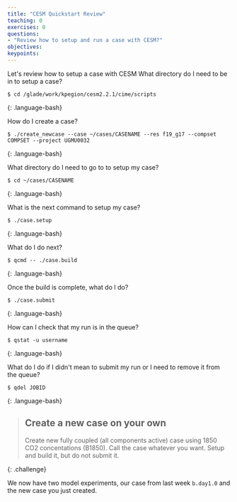 ```yaml
---
title: "CESM Quickstart Review"
teaching: 0
exercises: 0
questions:
- "Review how to setup and run a case with CESM?"
objectives:
keypoints:
---
```


Let's review how to setup a case with CESM
What directory do I need to be in to setup a case?

~~~
$ cd /glade/work/kpegion/cesm2.2.1/cime/scripts
~~~
{: .language-bash}


How do I create a case?
~~~
$ ./create_newcase --case ~/cases/CASENAME --res f19_g17 --compset COMPSET --project UGMU0032
~~~
{: .language-bash}

What directory do I need to go to to setup my case?
~~~
$ cd ~/cases/CASENAME
~~~
{: .language-bash}

What is the next command to setup my case?
~~~
$ ./case.setup
~~~
{: .language-bash}

What do I do next?
~~~
$ qcmd -- ./case.build
~~~
{: .language-bash}

Once the build is complete, what do I do?
~~~
$ ./case.submit
~~~
{: .language-bash}

How can I check that my run is in the queue?
~~~
$ qstat -u username
~~~
{: .language-bash}

What do I do if I didn't mean to submit my run or I need to remove it from the queue?
~~~
$ qdel JOBID
~~~
{: .language-bash}

>## Create a new case on your own
> 
> Create new fully coupled (all components active) case
> using 1850 CO2 concentations (B1850).
> Call the case whatever you want.
> Setup and build it, but do not submit it. 
>
{: .challenge}

We now have two model experiments, our case from last week `b.day1.0` and the new case you just created.
